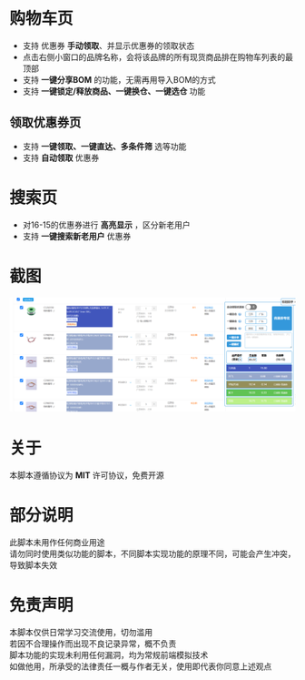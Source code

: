 
# 购物车页

- 支持 优惠券 __手动领取__、并显示优惠券的领取状态
- 点击右侧小窗口的品牌名称，会将该品牌的所有现货商品排在购物车列表的最顶部
- 支持 __一键分享BOM__ 的功能，无需再用导入BOM的方式
- 支持 __一键锁定/释放商品、一键换仓、一键选仓__ 功能

## 领取优惠券页

- 支持 __一键领取、一键直达、多条件筛__ 选等功能
- 支持 __自动领取__ 优惠券

# 搜索页

- 对16-15的优惠券进行 __高亮显示__ ，区分新老用户
- 支持 __一键搜索新老用户__ 优惠券

# 截图

![1713492870258](/assets/1713492870258.jpg)

# 关于

本脚本遵循协议为 __MIT__ 许可协议，免费开源

# 部分说明

此脚本未用作任何商业用途  
请勿同时使用类似功能的脚本，不同脚本实现功能的原理不同，可能会产生冲突，导致脚本失效  

# 免责声明

本脚本仅供日常学习交流使用，切勿滥用  
若因不合理操作而出现不良记录异常，概不负责  
脚本功能的实现未利用任何漏洞，均为常规前端模拟技术  
如做他用，所承受的法律责任一概与作者无关，使用即代表你同意上述观点
